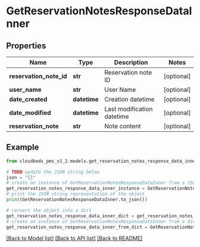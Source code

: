 # GetReservationNotesResponseDataInner


## Properties

Name | Type | Description | Notes
------------ | ------------- | ------------- | -------------
**reservation_note_id** | **str** | Reservation note ID | [optional] 
**user_name** | **str** | User Name | [optional] 
**date_created** | **datetime** | Creation datetime | [optional] 
**date_modified** | **datetime** | Last modification datetime | [optional] 
**reservation_note** | **str** | Note content | [optional] 

## Example

```python
from cloudbeds_pms_v1_2.models.get_reservation_notes_response_data_inner import GetReservationNotesResponseDataInner

# TODO update the JSON string below
json = "{}"
# create an instance of GetReservationNotesResponseDataInner from a JSON string
get_reservation_notes_response_data_inner_instance = GetReservationNotesResponseDataInner.from_json(json)
# print the JSON string representation of the object
print(GetReservationNotesResponseDataInner.to_json())

# convert the object into a dict
get_reservation_notes_response_data_inner_dict = get_reservation_notes_response_data_inner_instance.to_dict()
# create an instance of GetReservationNotesResponseDataInner from a dict
get_reservation_notes_response_data_inner_from_dict = GetReservationNotesResponseDataInner.from_dict(get_reservation_notes_response_data_inner_dict)
```
[[Back to Model list]](../README.md#documentation-for-models) [[Back to API list]](../README.md#documentation-for-api-endpoints) [[Back to README]](../README.md)


